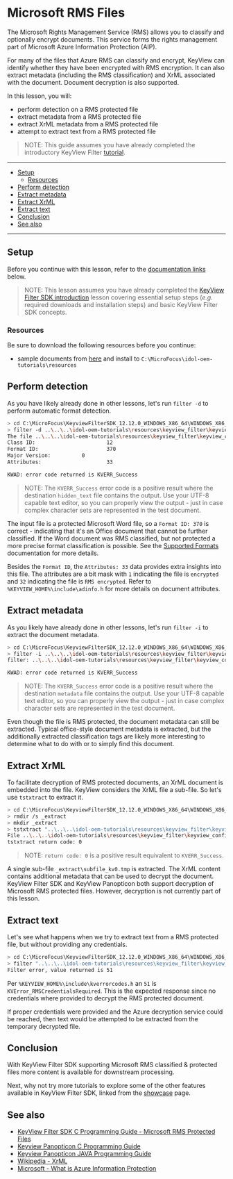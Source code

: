 # Microsoft RMS Files

The Microsoft Rights Management Service (RMS) allows you to classify and optionally encrypt documents. This service forms the rights management part of Microsoft Azure Information Protection (AIP).

For many of the files that Azure RMS can classify and encrypt, KeyView can identify whether they have been encrypted with RMS encryption. It can also extract metadata (including the RMS classification) and XrML associated with the document.  Document decryption is also supported.

In this lesson, you will:
- perform detection on a RMS protected file
- extract metadata from a RMS protected file
- extract XrML metadata from a RMS protected file
- attempt to extract text from a RMS protected file

> NOTE: This guide assumes you have already completed the introductory KeyView Filter [tutorial](./introduction.md#keyview-filter-sdk-introduction).

---

- [Setup](#setup)
  - [Resources](#resources)
- [Perform detection](#perform-detection)
- [Extract metadata](#extract-metadata)
- [Extract XrML](#extract-xrml)
- [Extract text](#extract-text)
- [Conclusion](#conclusion)
- [See also](#see-also)

---

## Setup

Before you continue with this lesson, refer to the [documentation links](#see-also) below.

> NOTE: This lesson assumes you have already completed the [KeyView Filter SDK introduction](../keyview_filter/introduction.md#keyview-sdk-introduction) lesson covering essential setup steps (*e.g.* required downloads and installation steps) and basic KeyView Filter SDK concepts.


### Resources

Be sure to download the following resources before you continue:
- sample documents from [here](../../resources/keyview_filter/) and install to `C:\MicroFocus\idol-oem-tutorials\resources`

## Perform detection

As you have likely already done in other lessons, let's run `filter -d` to perform automatic format detection.

```sh
> cd C:\MicroFocus\KeyviewFilterSDK_12.12.0_WINDOWS_X86_64\WINDOWS_X86_64\bin
> filter -d ..\..\..\idol-oem-tutorials\resources\keyview_filter\keyview_confidential_RMS.docx detect
The file ..\..\..\idol-oem-tutorials\resources\keyview_filter\keyview_confidential_RMS.docx
Class ID:                       12
Format ID:                      370
Major Version:          0
Attributes:                     33

KWAD: error code returned is KVERR_Success
```

> NOTE: The `KVERR_Success` error code is a positive result where the destination `hidden_text` file contains the output.  Use your UTF-8 capable text editor, so you can properly view the output - just in case complex character sets are represented in the test document.

The input file is a protected Microsoft Word file, so a `Format ID: 370` is correct - indicating that it's an Office document that cannot be further classified.  If the Word document was RMS classified, but not protected a more precise format classification is possible.  See the [Supported Formats](https://www.microfocus.com/documentation/idol/IDOL_12_12/KeyviewFilterSDK_12.12_Documentation/Guides/html/c-programming/index.html#kv_RMS/_KV_RMS_support.htm) documentation for more details.

Besides the `Format ID`, the `Attributes: 33` data provides extra insights into this file.  The attributes are a bit mask with `1` indicating the file is `encrypted` and `32`  indicating the file is `RMS encrypted`.  Refer to `%KEYVIEW_HOME%\include\adinfo.h` for more details on document attributes.

## Extract metadata

As you likely have already done in other lessons, let's run `filter -i` to extract the document metadata.

```sh
> cd C:\MicroFocus\KeyviewFilterSDK_12.12.0_WINDOWS_X86_64\WINDOWS_X86_64\bin
> filter -i ..\..\..\idol-oem-tutorials\resources\keyview_filter\keyview_confidential_RMS.docx metadata
filter: ..\..\..\idol-oem-tutorials\resources\keyview_filter\keyview_confidential_RMS.docx to metadata

KWAD: error code returned is KVERR_Success
```

> NOTE: The `KVERR_Success` error code is a positive result where the destination `metadata` file contains the output.  Use your UTF-8 capable text editor, so you can properly view the output - just in case complex character sets are represented in the test document.

Even though the file is RMS protected, the document metadata can still be extracted.  Typical office-style document metadata is extracted, but the additionally extracted classification tags are likely more interesting to determine what to do with or to simply find this document.

## Extract XrML

To facilitate decryption of RMS protected documents, an XrML document is embedded into the file.  KeyView considers the XrML file a sub-file.  So let's use `tstxtract` to extract it.

```sh
> cd C:\MicroFocus\KeyviewFilterSDK_12.12.0_WINDOWS_X86_64\WINDOWS_X86_64\bin
> rmdir /s _extract
> mkdir _extract
> tstxtract "..\..\..\idol-oem-tutorials\resources\keyview_filter\keyview_confidential_RMS.docx" _extract
File ..\..\..\idol-oem-tutorials\resources\keyview_filter\keyview_confidential_RMS.docx has 1 sub files, charset: 0, format: 370
tstxtract return code: 0
```

> NOTE: `return code: 0` is a positive result equivalent to `KVERR_Success`.

A single sub-file `_extract\subfile_kv0.tmp` is extracted.  The XrML content contains additional metadata that can be used to decrypt the document.  KeyView Filter SDK and KeyView Panopticon both support decryption of Microsoft RMS protected files.  However, decryption is not currently part of this lesson.

## Extract text

Let's see what happens when we try to extract text from a RMS protected file, but without providing any credentials.

``` sh
> cd C:\MicroFocus\KeyviewFilterSDK_12.12.0_WINDOWS_X86_64\WINDOWS_X86_64\bin
> filter "..\..\..\idol-oem-tutorials\resources\keyview_filter\keyview_confidential_RMS.docx" text
Filter error, value returned is 51
```

Per `%KEYVIEW_HOME%\include\kverrorcodes.h` an `51` is `KVError_RMSCredentialsRequired`.  This is the expected response since no credentials where provided to decrypt the RMS protected document.

If proper credentials were provided and the Azure decryption service could be reached, then text would be attempted to be extracted from the temporary decrypted file.

## Conclusion

With KeyView Filter SDK supporting Microsoft RMS classified & protected files more content is available for downstream processing.

Next, why not try more tutorials to explore some of the other features available in KeyView Filter SDK, linked from the [showcase](./README.md) page.

## See also

- [KeyView Filter SDK C Programming Guide - Microsoft RMS Protected Files](https://www.microfocus.com/documentation/idol/IDOL_12_12/KeyviewFilterSDK_12.12_Documentation/Guides/html/c-programming/index.html#kv_RMS/_KV_RMS_Intro.htm)
- [Keyview Panopticon C Programming Guide](https://www.microfocus.com/documentation/idol/IDOL_12_12/Panopticon_12.12_Documentation/Guides/html/programming/c/)
- [Keyview Panopticon JAVA Programming Guide](https://www.microfocus.com/documentation/idol/IDOL_12_12/Panopticon_12.12_Documentation/Guides/html/programming/java/)
- [Wikipedia - XrML](https://en.wikipedia.org/wiki/XrML)
- [Microsoft - What is Azure Information Protection](https://docs.microsoft.com/en-us/azure/information-protection/what-is-information-protection)
